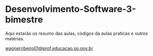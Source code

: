 # Desenvolvimento-Software-3-bimestre
Aqui estarão os resumo das aulas, códigos da aulas praticas e outros matérias. 

wagnerribeiro01@prof.educacao.sp.gov.br
